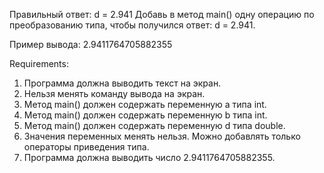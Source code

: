 Правильный ответ: d = 2.941
Добавь в метод main() одну операцию по преобразованию типа, чтобы получился ответ: d = 2.941.

Пример вывода:
2.9411764705882355


Requirements:
1. Программа должна выводить текст на экран.
2. Нельзя менять команду вывода на экран.
3. Метод main() должен содержать переменную a типа int.
4. Метод main() должен содержать переменную b типа int.
5. Метод main() должен содержать переменную d типа double.
6. Значения переменных менять нельзя. Можно добавлять только операторы приведения типа.
7. Программа должна выводить число 2.9411764705882355.

